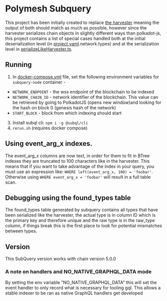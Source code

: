 # Polymesh Subquery

This project has been initially created to replace [the harvester](https://github.com/PolymathNetwork/polkascan-pre-harvester) meaning the output of both should match as much as possible, however since the harvester serializes chain objects in slightly different ways than polkadot-js, this project contains a list of special cases handled both at the initial deserialization level (in [project.yaml](project.yaml).network.types) and at the serialization level in [serializeLikeHarvester.ts](src/mappings/serializeLikeHarvester.ts).

## Running

1. In [docker-compose.yml](docker-compose.yml) file, set the following environment variables for `subquery-node` container -

- `NETWORK_ENDPOINT` - the wss endpoint of the blockchain to be indexed
- `NETWORK_CHAIN_ID` - network identifier of the blockchain. This value can be retrieved by going to PolkadotJS (opens new window)and looking for the hash on block 0 (genesis hash of the network)
- `START_BLOCK` - block from which indexing should start

3. Install subql cli: `npm i -g @subql/cli`
4. `rerun.sh` (requires docker compose)

## Using event_arg_x indexes.

The event_arg_x columns are now text, in order for them to fit in BTree indexes they are truncated to 100 characters like in the harvester.
This means that if you want to take advantage of the index in your query, you must use an expression like: `WHERE left(event_arg_x, 100) = 'foobar'`.
Otherwise using `WHERE event_arg_x = 'foobar'` will result in a full table scan.

## Debugging using the found_types table

The found_types table generated by subquery contains all types that have been serialized like the harvester, the actual type is in column ID which is the primary key and therefore unique and the raw type is in the raw_type column, if things break this is the first place to look for potential mismatches between types.

## Version

This SubQuery version works with chain version 5.0.0

### A note on handlers and NO_NATIVE_GRAPHQL_DATA mode

By setting the env variable "NO_NATIVE_GRAPHQL_DATA" this will set the event handler to only record what is necessary for tooling gql. This allows a stable indexer to be ran as native GraphQL handlers get developed
